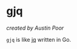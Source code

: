 # gjq

_created by Austin Poor_

`gjq` is like [jq](https://stedolan.github.io/jq/) written in Go.

